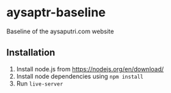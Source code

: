# aysaptr-baseline
Baseline of the aysaputri.com website


## Installation

1. Install node.js from https://nodejs.org/en/download/
2. Install node dependencies using `npm install`
3. Run `live-server`

